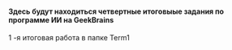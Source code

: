 #### Здесь будут находиться четвертные итоговыые задания по программе ИИ на GeekBrains
1 -я итоговая работа в папке Term1
